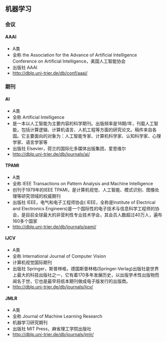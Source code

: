 ## 机器学习

### 会议

#### AAAI

* A类
* 全称  the Association for the Advance of Artificial Intelligence Conference on Artificial Intelligence，美国人工智能协会
* 出版社 AAAI
* http://dblp.uni-trier.de/db/conf/aaai/




### 期刊

#### AI

* A类
* 全称 Artificial Intelligence
* 是一本以人工智能为主要内容的科学期刊。出版频率是18期/年，刊载人工智能，包括计算逻辑、计算机语言、人机工程等方面的研究论文。稿件来自各国。它主要面向的对象为：人工智能专家、计算机科学家、认知科学家、心理学家、语言学家等
* 出版社 Elsevier，荷兰的国际化多媒体出版集团，爱思维尔
* http://dblp.uni-trier.de/db/journals/ai/

#### TPAMI

* A类
* 全称 IEEE Transactions on Pattern Analysis and Machine Intelligence
* 创刊于1979年的IEEE TPAMI，是计算机视觉、人工智能、模式识别、图像处理等研究领域的权威期刊
* 出版社 IEEE，电气和电子工程师协会( IEEE，全称是Institute of Electrical and Electronics Engineers)是一个国际性的电子技术与信息科学工程师的协会，是目前全球最大的非营利性专业技术学会，其会员人数超过40万人，遍布160多个国家
* http://dblp.uni-trier.de/db/journals/pami/

#### IJCV

* A类
* 全称 International Journal of Computer Vision
* 计算机视觉国际期刊
* 出版社 Springer，斯普林格，德国斯普林格(Springer-Verlag)出版社是世界上最大的科技出版社之一，它有着170多年发展历史，以出版学术性出版物而闻名于世，它也是最早将纸本期刊做成电子版发行的出版商。
* http://dblp.uni-trier.de/db/journals/ijcv/

#### JMLR

* A类
* 全称 Journal of Machine Learning Research
* 机器学习研究期刊
* 出版社 MIT Press，麻省理工学院出版社
* http://dblp.uni-trier.de/db/journals/jmlr/







